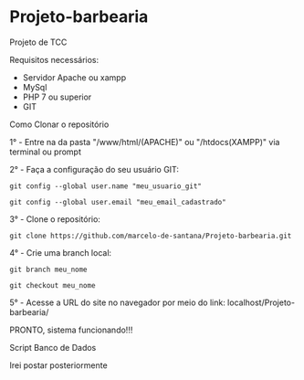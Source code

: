 # Projeto-barbearia
Projeto de TCC

Requisitos necessários:
- Servidor Apache ou xampp
- MySql
- PHP 7 ou superior
- GIT

Como Clonar o repositório

1° - Entre na da pasta "/www/html/(APACHE)" ou "/htdocs(XAMPP)" via terminal ou prompt

2° - Faça a configuração do seu usuário GIT:

    git config --global user.name "meu_usuario_git"
  
    git config --global user.email "meu_email_cadastrado"
  
3° - Clone o repositório:
  
    git clone https://github.com/marcelo-de-santana/Projeto-barbearia.git

4° - Crie uma branch local:
  
    git branch meu_nome
  
    git checkout meu_nome

5° - Acesse a URL do site no navegador por meio do link: localhost/Projeto-barbearia/


PRONTO, sistema funcionando!!!

Script Banco de Dados

Irei postar posteriormente
